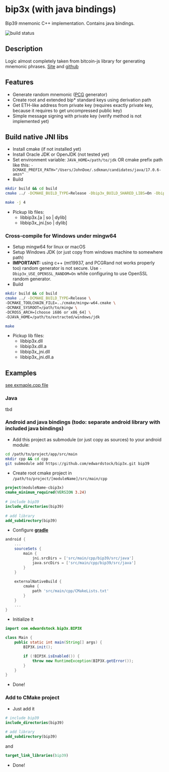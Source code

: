 # bip3x (with java bindings)
Bip39 mnemonic C++ implementation. Contains java bindings.

![build status](https://github.com/edwardstock/bip3x/actions/workflows/build_conan.yml/badge.svg)


## Description
Logic almost completely taken from bitcoin-js library for generating mnemonic phrases.
[Site](https://iancoleman.io/bip39/) and [github](https://github.com/iancoleman/bip39)


## Features
* Generate random mnemonic ([PCG](http://www.pcg-random.org/) generator)
* Create root and extended bip* standard keys using derivation path
* Get ETH-like address from private key (requires exactly private key, because it requires to get uncompressed public key)
* Simple message signing with private key (verify method is not implemented yet)

## Build native JNI libs
* Install cmake (if not installed yet)
* Install Oracle JDK or OpenJDK (not tested yet)
* Set environment variable: `JAVA_HOME=/path/to/jdk` OR cmake prefix path like this: `-DCMAKE_PREFIX_PATH="/Users/JohnDoe/.sdkman/candidates/java/17.0.6-amzn"`
* Build
```bash
mkdir build && cd build
cmake ../ -DCMAKE_BUILD_TYPE=Release -Dbip3x_BUILD_SHARED_LIBS=On -Dbip3x_BUILD_JNI_BINDINGS=On -Dbip3x_BUILD_C_BINDINGS=Off -Dbip3x_BUILD_TESTS=Off

make -j 4
```
* Pickup lib files:
  * libbip3x.\[a | so | dylib\]
  * libbip3x_jni.\[so | dylib\]
  
### Cross-compile for Windows under mingw64
* Setup mingw64 for linux or macOS
* Setup Windows JDK (or just copy from windows machine to somewhere path)
* **IMPORTANT:** using c++ (mt19937, and PCGRand not works properly too) random generator is not secure.
  Use `-Dbip3x_USE_OPENSSL_RANDOM=On` while configuring to use OpenSSL random generator.
* Build
```bash
mkdir build && cd build
cmake ../ -DCMAKE_BUILD_TYPE=Release \
-DCMAKE_TOOLCHAIN_FILE=../cmake/mingw-w64.cmake \
-DCMAKE_SYSROOT=/path/to/mingw \
-DCROSS_ARCH=[choose i686 or x86_64] \
-DJAVA_HOME=/path/to/extracted/windows/jdk

make
```
* Pickup lib files:
  * libbip3x.dll
  * libbip3x.dll.a
  * libbip3x_jni.dll
  * libbip3x_jni.dll.a


## Examples
[see exmaple.cpp file](example/example.cpp)


### Java
tbd

### Android and java bindings (todo: separate android library with included java bindings)

* Add this project as submodule (or just copy as sources) to your android module:
```bash
cd /path/to/project/app/src/main
mkdir cpp && cd cpp
git submodule add https://github.com/edwardstock/bip3x.git bip39
```
 
* Create root cmake project in `/path/to/project/[moduleName]/src/main/cpp`
```cmake
project(moduleName-cbip3x)
cmake_minimum_required(VERSION 3.24)
    
# include bip39
include_directories(bip39)
    
# add library
add_subdirectory(bip39)
```
 
* Configure [**gradle**](https://gradle.org/)

```groovy
android {
    ...
    sourceSets {
        main {
            jni.srcDirs = ['src/main/cpp/bip39/src/java']
            java.srcDirs = ['src/main/cpp/bip39/src/java']
        }
    }
    
    externalNativeBuild {
        cmake {
            path 'src/main/cpp/CMakeLists.txt'
        }
    }
    ...
}
 ```
 
* Initialize it

```java
import com.edwardstock.bip3x.BIP3X

class Main {
    public static int main(String[] args) {
        BIP3X.init();

        if (!BIP3X.isEnabled()) {
            throw new RuntimeException(BIP3X.getError());
        }
    }
}
```

* Done!


### Add to CMake project

* Just add it
```cmake
# include bip39
include_directories(bip39)
    
# add library
add_subdirectory(bip39)
```

 and 
```cmake
target_link_libraries(bip39)
```

* Done!
